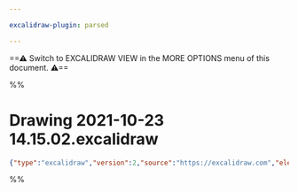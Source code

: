 ```yaml
---

excalidraw-plugin: parsed

---
```

==⚠  Switch to EXCALIDRAW VIEW in the MORE OPTIONS menu of this document. ⚠==


%%
# Drawing 2021-10-23 14.15.02.excalidraw
```json
{"type":"excalidraw","version":2,"source":"https://excalidraw.com","elements":[],"appState":{"gridSize":null,"viewBackgroundColor":"#ffffff"}}
```
%%